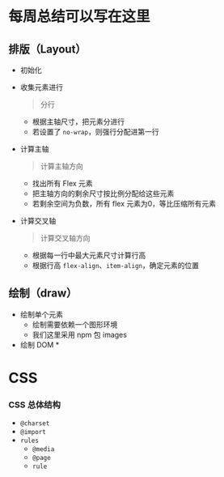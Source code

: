 # 每周总结可以写在这里

## 排版（Layout）

* 初始化

* 收集元素进行

  > 分行

  * 根据主轴尺寸，把元素分进行
  * 若设置了 `no-wrap`，则强行分配进第一行

* 计算主轴

  > 计算主轴方向

  * 找出所有 Flex 元素
  * 把主轴方向的剩余尺寸按比例分配给这些元素
  * 若剩余空间为负数，所有 flex 元素为0，等比压缩所有元素

* 计算交叉轴

  > 计算交叉轴方向

  * 根据每一行中最大元素尺寸计算行高
  * 根据行高 `flex-align`、`item-align`，确定元素的位置



## 绘制（draw）

* 绘制单个元素
  * 绘制需要依赖一个图形环境
  * 我们这里采用 npm 包 images
* 绘制 DOM
  * 



# CSS

### CSS 总体结构

- `@charset`
- `@import`
- `rules`
  - `@media`
  - `@page`
  - `rule`



